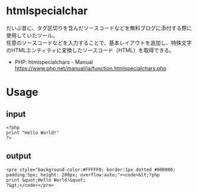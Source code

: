 # htmlspecialchar

だいぶ昔に、タグ区切りを含んだソースコードなどを無料ブログに添付する際に使用していたツール。  
任意のソースコードなどを入力することで、基本レイアウトを追加し、特殊文字のHTMLエンティティに変換したソースコード（HTML）を取得できる。  

- PHP: htmlspecialchars - Manual  
https://www.php.net/manual/ja/function.htmlspecialchars.php

# Usage

## input

```
<?php
print "Hello World!"
?>
``` 

## output

```
<pre style="background-color:#FFFFF0; border:1px dotted #000000; padding:5px; height: 200px; overflow:auto;"><code>&lt;?php
print &quot;Hello World!&quot;
?&gt;</code></pre>
```
